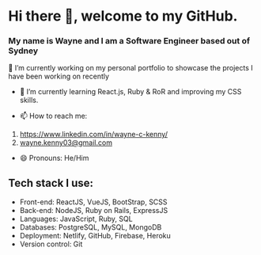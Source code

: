 # Hi there 👋, welcome to my GitHub.

### My name is Wayne and I am a Software Engineer based out of Sydney


🔭 I’m currently working on my personal portfolio to showcase the projects I have been working on recently
- 🌱 I’m currently learning React.js, Ruby & RoR and improving my CSS skills.

- 📫 How to reach me: 
1. https://www.linkedin.com/in/wayne-c-kenny/
2. wayne.kenny03@gmail.com

- 😄 Pronouns: He/Him

## Tech stack I use:

- Front-end: ReactJS, VueJS, BootStrap, SCSS
- Back-end: NodeJS, Ruby on Rails, ExpressJS
- Languages: JavaScript, Ruby, SQL
- Databases: PostgreSQL, MySQL, MongoDB
- Deployment: Netlify, GitHub, Firebase, Heroku
- Version control: Git

